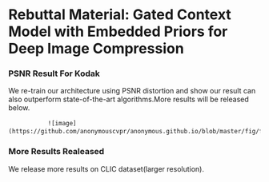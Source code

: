 # Rebuttal Material: Gated Context Model with Embedded Priors for Deep Image Compression

### PSNR Result For Kodak
We re-train our architecture using PSNR distortion and show our result can also outperform state-of-the-art algorithms.More results will be released below.

               ![image](https://github.com/anonymouscvpr/anonymous.github.io/blob/master/fig/figure.jpg)
### More Results Realeased 
We release more results on CLIC dataset(larger resolution).
